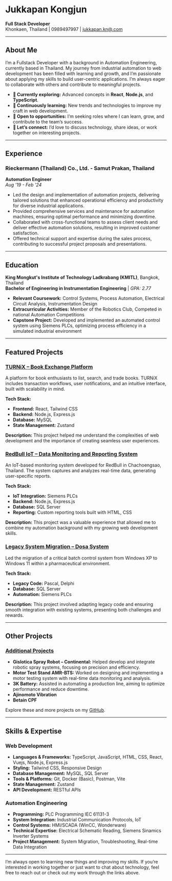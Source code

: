 # Jukkapan Kongjun

**Full Stack Developer**  
Khonkaen, Thailand | 0989497997 | [jukkapan.kn@.com](mailto:jukkapan.kn@.com)

---

## About Me

I’m a Fullstack Developer with a background in Automation Engineering, currently based in Thailand. My journey from industrial automation to web development has been filled with learning and growth, and I’m passionate about applying my skills to build user-centric applications. I’m always eager to collaborate with others and contribute to meaningful projects.

- **🔭 Currently exploring:** Advanced concepts in **React**, **Node.js**, and **TypeScript**.
- **🌱 Continuously learning:** New trends and technologies to improve my craft in web development.
- **💼 Open to opportunities:** I’m seeking roles where I can learn, grow, and contribute to the team’s success.
- **💬 Let’s connect:** I’d love to discuss technology, share ideas, or work together on interesting projects.

---

## Experience

### Rieckermann (Thailand) Co., Ltd. - Samut Prakan, Thailand  
**Automation Engineer**  
*Aug '19 - Feb '24*  
- Led the design and implementation of automation projects, delivering tailored solutions that enhanced operational efficiency and productivity for diverse industrial applications.
- Provided comprehensive services and maintenance for automation machines, ensuring optimal performance and minimizing downtime.
- Collaborated with cross-functional teams to assess client needs and deliver effective automation solutions, resulting in improved customer satisfaction.
- Offered technical support and expertise during the sales process, contributing to successful project proposals and presentations.

---

## Education

**King Mongkut's Institute of Technology Ladkrabang (KMITL)**, Bangkok, Thailand  
**Bachelor of Engineering in Instrumentation Engineering** | *GPA: 2.77*  
- **Relevant Coursework:** Control Systems, Process Automation, Electrical Circuit Analysis, Instrumentation Design
- **Extracurricular Activities:** Member of the Robotics Club, Competed in national Automation Competitions
- **Capstone Project:** Developed and implemented an automated control system using Siemens PLCs, optimizing process efficiency in a simulated industrial environment

---

## Featured Projects

### [TURNiX – Book Exchange Platform](https://github.com/yourusername/turnix)
A platform for book enthusiasts to list, search, and trade books. TURNiX includes transaction workflows, user notifications, and an intuitive interface, built with scalability in mind.

**Tech Stack:**
- **Frontend:** React, Tailwind CSS
- **Backend:** Node.js, Express.js
- **Database:** MySQL
- **State Management:** Zustand

**Description:**
This project helped me understand the complexities of web development and the importance of creating seamless user experiences.

### [RedBull IoT – Data Monitoring and Reporting System](https://github.com/yourusername/redbull-iot)
An IoT-based monitoring system developed for RedBull in Chachoengsao, Thailand. The system captures and analyzes real-time data, generating user-specific reports.

**Tech Stack:**
- **IoT Integration:** Siemens PLCs
- **Backend:** Node.js, Express.js
- **Database:** SQL Server
- **Reporting:** Custom reporting tools built with HTML, CSS

**Description:**
This project was a valuable experience that allowed me to combine my automation background with my growing web development skills.

### [Legacy System Migration – Dosa System](https://github.com/yourusername/legacy-system-migration)
Led the migration of a critical batch control system from Windows XP to Windows 11 within a pharmaceutical environment.

**Tech Stack:**
- **Legacy Code:** Pascal, Delphi
- **Database:** SQL Server
- **Automation:** Siemens PLCs

**Description:**
This project involved adapting legacy code and ensuring smooth integration with existing systems, presenting both challenges and rewards.

---

## Other Projects

### [Additional Projects](https://github.com/yourusername/other-projects)
- **Gislotica Spray Robot – Continental:** Helped develop and integrate robotic spray systems, focusing on precision and efficiency.
- **Motor Test Stand AMR-BTS:** Worked on designing and implementing a motor testing system with real-time data monitoring and analysis.
- **3K Battery:** Assisted in automating a production line, aiming to optimize performance and reduce downtime.
- **Ajinomoto Vibration**
- **Betain CPF**

Explore these and more projects on my [GitHub](https://github.com/yourusername).

---

## Skills & Expertise

### Web Development
- **Languages & Frameworks:** TypeScript, JavaScript, HTML, CSS, React, Vuejs, Node.js, Express.js
- **Styling:** Tailwind CSS, Responsive Design
- **Database Management:** MySQL, SQL Server
- **Tools & Platforms:** Git, Docker (Basic), Postman, Vite
- **State Management:** Zustand
- **API Development:** RESTful APIs

### Automation Engineering
- **Programming:** PLC Programming IEC 61131-3
- **System Integration:** Industrial Communication Protocols, IoT
- **Control Systems:** HMI/SCADA (WinCC, Wonderware)
- **Technical Expertise:** Electrical Schematic Reading, Siemens Sinamics Inverter Systems
- **Project Management:** System Migration, Troubleshooting, Real-time Data Integration

---

I’m always open to learning new things and improving my skills. If you’re interested in working together or just want to chat about technology, feel free to reach out or check out my work through the links above.

